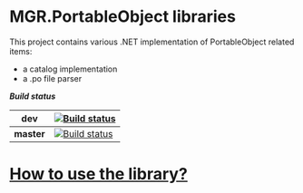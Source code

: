 # MGR.PortableObject libraries

This project contains various .NET implementation of PortableObject related items:

- a catalog implementation
- a .po file parser


_**Build status**_

| dev        | [![Build status][build-status_dev_img]][build-status_dev_url] |
|------------|---------------------------------------------------------|
| **master** | [![Build status][build-status_master_img]][build-status_master_url] |

# [How to use the library?](docs/parse-file.md)

   [build-status_dev_img]: https://mgrosperrin.visualstudio.com/github/_apis/build/status/MGR.PortableObject?branchName=dev
   [build-status_dev_url]: https://mgrosperrin.visualstudio.com/github/_build?definitionId=13
   [build-status_master_img]: https://mgrosperrin.visualstudio.com/github/_apis/build/status/MGR.PortableObject?branchName=master
   [build-status_master_url]: https://mgrosperrin.visualstudio.com/github/_build?definitionId=13
   [github-issues_img]: http://img.shields.io/github/issues/mgrosperrin/portable-object.svg
   [github-issues_url]: https://github.com/mgrosperrin/portable-object/issues
   [github-pr_img]: http://img.shields.io/github/issues-pr/mgrosperrin/portable-object.svg
   [github-pr_url]: https://github.com/mgrosperrin/portable-object/pulls

